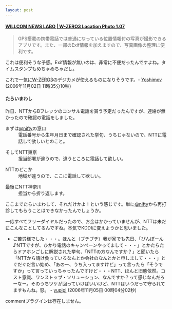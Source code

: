 ```yaml
---
layout: post
---
```

<h4><a href="http://labo.willcomnews.com/?eid=388378">WILLCOM NEWS LABO | W-ZERO3 Location Photo 1.07</a></h4>
<blockquote><p>GPS搭載の携帯電話では普通になっている位置情報付の写真が撮影できるアプリです。また、一部のExif情報を加えますので、写真画像の整理に便利です。</p>
</blockquote>
<p>これは便利そうな予感。Exif情報が無いのは、非常に不便だったんですよね。タイムスタンプもめちゃめちゃだし。</p>
<p>これで一気に<a href="/?page=SHARP+WS003SH" class="wikipage">W-ZERO3</a>のデジカメが使えるものになりそうです。- <a href="/?page=Yoshimov" class="wikipage">Yoshimov</a> (2006年11月02日 11時35分10秒)</p>
<h4>たらいまわし</h4>
<p>昨日、NTTからBフレッツのコンサル電話を貰う予定だったんですが、連絡が無かったので確認の電話をしました。</p>
<dl>
<dt>まずは<a href="http://www.nifty.com/">@nifty</a>の窓口</dt>
<dd>電話番号から生年月日まで確認された挙句、うちじゃないので、NTTに電話して欲しいとのこと。</dd>
</dl>
<dl>
<dt>そしてNTT東京</dt>
<dd>担当部署が違うので、違うところに電話して欲しい。</dd>
</dl>
<dl>
<dt>NTTのどこか</dt>
<dd>地域が違うので、ここに電話して欲しい。</dd>
</dl>
<dl>
<dt>最後にNTT神奈川</dt>
<dd>担当から折り返します。</dd>
</dl>
<p>ここまでたらいまわして、それだけかよ！という感じです。単に<a href="http://www.nifty.com/">@nifty</a>から再打診してもらうことはできなかったんでしょうか。</p>
<p>一応すべてフリーダイヤルだったので、お金はかかっていませんが、NTTは未だにこんなことしてるんですね。本気でKDDIに変えようかと思いました。</p>
<ul>
<li>ご苦労様でした・・・。ほんと（ブチブチ）我が家でも先日、「ぴんぽーん♪NTTですが、ひかり電話のキャンペーンやってまして・・・」とかたらたらドアホンごしに解説された挙句、「NTTの方なんですか？」と聞いたら「NTTから請け負っているなんとか会社のなんとかと申しまして・・・」とぐだぐだ言い始め、「あのー、うち入ってますけど」って言ったら「そうですか」って言っていっちゃったんですけど・・・NTT、ほんと旧態依然。コスト意識、ワンストップ・ソリューション、なんですか？って感じなんだろーなー。そのうちツケが回っていけばいいけど、NTTはいつだって守られてますもんね。怒。 - <a href="http://del.icio.us/yoshimov/id:yupipi">yupipi</a> (2006年11月05日 00時04分02秒)</li>
</ul>
<p><span class="error">commentプラグインは存在しません。</span> </p>
